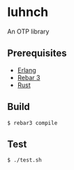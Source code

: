luhnch
=====

An OTP library

Prerequisites
-------------

* [Erlang](https://www.erlang.org/downloads)
* [Rebar 3](http://rebar3.org/docs/getting-started/)
* [Rust](https://rustup.rs)

Build
-----

    $ rebar3 compile


Test
----

    $ ./test.sh
